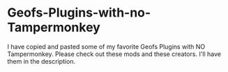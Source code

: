 # Geofs-Plugins-with-no-Tampermonkey
I have copied and pasted some of my favorite Geofs Plugins with NO Tampermonkey. Please check out these mods and these creators. I'll have them in the description.

